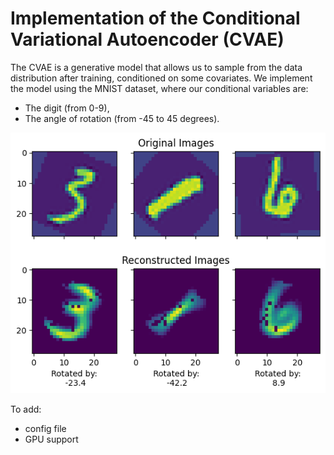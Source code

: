 # Implementation of the Conditional Variational Autoencoder (CVAE)

The CVAE is a generative model that allows us to sample from the data distribution after training, conditioned on some covariates.
We implement the model using the MNIST dataset, where our conditional variables are:
- The digit (from 0-9),
- The angle of rotation (from -45 to 45 degrees).


![image info](figures/CVAE_reconstructed_images.png)

To add:
- config file
- GPU support

